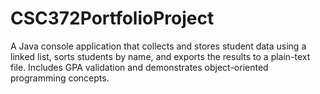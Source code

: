 # CSC372PortfolioProject
A Java console application that collects and stores student data using a linked list, sorts students by name, and exports the results to a plain-text file. Includes GPA validation and demonstrates object-oriented programming concepts.
